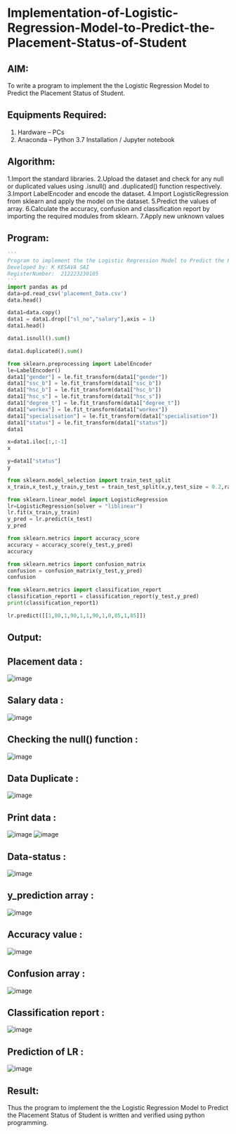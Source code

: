 # Implementation-of-Logistic-Regression-Model-to-Predict-the-Placement-Status-of-Student

## AIM:
To write a program to implement the the Logistic Regression Model to Predict the Placement Status of Student.

## Equipments Required:
1. Hardware – PCs
2. Anaconda – Python 3.7 Installation / Jupyter notebook

## Algorithm:
1.Import the standard libraries.
2.Upload the dataset and check for any null or duplicated values using .isnull() and .duplicated() function respectively.
3.Import LabelEncoder and encode the dataset.
4.Import LogisticRegression from sklearn and apply the model on the dataset.
5.Predict the values of array.
6.Calculate the accuracy, confusion and classification report by importing the required modules from sklearn.
7.Apply new unknown values
## Program:
```py
'''
Program to implement the the Logistic Regression Model to Predict the Placement Status of Student.
Developed by: K KESAVA SAI
RegisterNumber:  212223230105
'''
import pandas as pd
data=pd.read_csv('placement_Data.csv')
data.head()

data1=data.copy()
data1 = data1.drop(["sl_no","salary"],axis = 1)
data1.head()

data1.isnull().sum()

data1.duplicated().sum()

from sklearn.preprocessing import LabelEncoder
le=LabelEncoder()
data1["gender"] = le.fit_transform(data1["gender"])
data1["ssc_b"] = le.fit_transform(data1["ssc_b"])
data1["hsc_b"] = le.fit_transform(data1["hsc_b"])
data1["hsc_s"] = le.fit_transform(data1["hsc_s"])
data1["degree_t"] = le.fit_transform(data1["degree_t"])
data1["workex"] = le.fit_transform(data1["workex"])
data1["specialisation"] = le.fit_transform(data1["specialisation"])
data1["status"] = le.fit_transform(data1["status"])
data1

x=data1.iloc[:,:-1]
x

y=data1["status"]
y

from sklearn.model_selection import train_test_split
x_train,x_test,y_train,y_test = train_test_split(x,y,test_size = 0.2,random_state = 0)

from sklearn.linear_model import LogisticRegression
lr=LogisticRegression(solver = "liblinear")
lr.fit(x_train,y_train)
y_pred = lr.predict(x_test)
y_pred

from sklearn.metrics import accuracy_score
accuracy = accuracy_score(y_test,y_pred)
accuracy

from sklearn.metrics import confusion_matrix
confusion = confusion_matrix(y_test,y_pred)
confusion

from sklearn.metrics import classification_report
classification_report1 = classification_report(y_test,y_pred)
print(classification_report1)

lr.predict([[1,80,1,90,1,1,90,1,0,85,1,85]])
```

## Output:
## Placement data :
![image](https://github.com/Kesavasai20/Implementation-of-Logistic-Regression-Model-to-Predict-the-Placement-Status-of-Student/assets/138849303/0b35ed69-2808-4543-aabf-03efa747b385)
## Salary data :
![image](https://github.com/Kesavasai20/Implementation-of-Logistic-Regression-Model-to-Predict-the-Placement-Status-of-Student/assets/138849303/a0f1b10c-6733-4fb2-a224-43f9f75faa44)
## Checking the null() function :
![image](https://github.com/Kesavasai20/Implementation-of-Logistic-Regression-Model-to-Predict-the-Placement-Status-of-Student/assets/138849303/0ad4b4bf-d6c8-4482-b25d-ff28b21b62f3)
## Data Duplicate :
![image](https://github.com/Kesavasai20/Implementation-of-Logistic-Regression-Model-to-Predict-the-Placement-Status-of-Student/assets/138849303/3dc75727-5997-4820-b0cc-2a8f2dcf7631)
## Print data :
![image](https://github.com/Kesavasai20/Implementation-of-Logistic-Regression-Model-to-Predict-the-Placement-Status-of-Student/assets/138849303/0c304a2a-beba-4961-8d46-a4c174261f32)
![image](https://github.com/Kesavasai20/Implementation-of-Logistic-Regression-Model-to-Predict-the-Placement-Status-of-Student/assets/138849303/25c4b950-2608-4a84-9e7e-8818d4d1326c)
## Data-status :
![image](https://github.com/Kesavasai20/Implementation-of-Logistic-Regression-Model-to-Predict-the-Placement-Status-of-Student/assets/138849303/9a2b7555-1b7d-4c34-8df3-be09a6270a10)
## y_prediction array :
![image](https://github.com/Kesavasai20/Implementation-of-Logistic-Regression-Model-to-Predict-the-Placement-Status-of-Student/assets/138849303/f07bca7c-1daf-4e46-bf41-b0fafefc411f)
## Accuracy value :
![image](https://github.com/Kesavasai20/Implementation-of-Logistic-Regression-Model-to-Predict-the-Placement-Status-of-Student/assets/138849303/20a2f103-0927-485e-98d6-549cba3f25aa)
## Confusion array :
![image](https://github.com/Kesavasai20/Implementation-of-Logistic-Regression-Model-to-Predict-the-Placement-Status-of-Student/assets/138849303/cd364d15-f672-4f80-8113-886a7b1e3260)
## Classification report :
![image](https://github.com/Kesavasai20/Implementation-of-Logistic-Regression-Model-to-Predict-the-Placement-Status-of-Student/assets/138849303/5fff909c-f581-4162-a725-a4838ae672ad)
## Prediction of LR :
![image](https://github.com/Kesavasai20/Implementation-of-Logistic-Regression-Model-to-Predict-the-Placement-Status-of-Student/assets/138849303/34ab3b34-7d96-4326-9973-c183c62a45b4)

## Result:
Thus the program to implement the the Logistic Regression Model to Predict the Placement Status of Student is written and verified using python programming.
